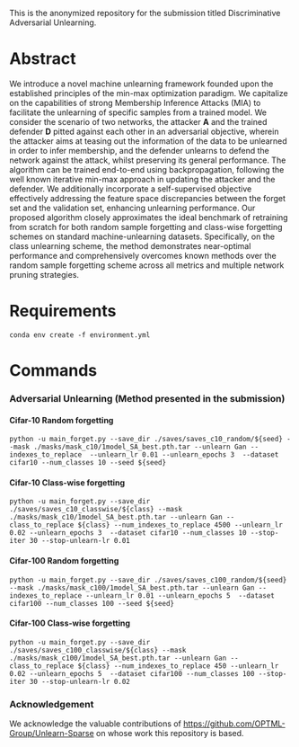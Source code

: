 
This is the anonymized repository for the submission titled Discriminative Adversarial Unlearning.

# Abstract
We introduce a novel machine unlearning framework founded upon the established principles of the min-max optimization paradigm. We capitalize on the capabilities of strong Membership Inference Attacks (MIA) to facilitate the unlearning of specific samples from a trained model. We consider the scenario of two networks, the attacker $\mathbf{A}$ and the trained defender $\mathbf{D}$ pitted against each other in an adversarial objective, wherein the attacker aims at teasing out the information of the data to be unlearned in order to infer membership, and the defender unlearns to defend the network against the attack, whilst preserving its general performance. The algorithm can be trained end-to-end using backpropagation, following the well known iterative min-max approach in updating the attacker and the defender. We additionally incorporate a self-supervised objective effectively addressing the feature space discrepancies between the forget set and the validation set, enhancing unlearning performance. Our proposed algorithm closely approximates the ideal benchmark of retraining from scratch for both random sample forgetting and class-wise forgetting schemes on standard machine-unlearning datasets. Specifically, on the class unlearning scheme, the method demonstrates near-optimal performance and comprehensively overcomes known methods over the random sample forgetting scheme across all metrics and multiple network pruning strategies.
# Requirements
```
conda env create -f environment.yml
```

# Commands

### Adversarial Unlearning (Method presented in the submission)
#### Cifar-10 Random forgetting
```
python -u main_forget.py --save_dir ./saves/saves_c10_random/${seed} --mask ./masks/mask_c10/1model_SA_best.pth.tar --unlearn Gan --indexes_to_replace  --unlearn_lr 0.01 --unlearn_epochs 3  --dataset cifar10 --num_classes 10 --seed ${seed}
```

#### Cifar-10 Class-wise forgetting
```
python -u main_forget.py --save_dir ./saves/saves_c10_classwise/${class} --mask ./masks/mask_c10/1model_SA_best.pth.tar --unlearn Gan --class_to_replace ${class} --num_indexes_to_replace 4500 --unlearn_lr 0.02 --unlearn_epochs 3  --dataset cifar10 --num_classes 10 --stop-iter 30 --stop-unlearn-lr 0.01
```

#### Cifar-100 Random forgetting
```
python -u main_forget.py --save_dir ./saves/saves_c100_random/${seed} --mask ./masks/mask_c100/1model_SA_best.pth.tar --unlearn Gan --indexes_to_replace --unlearn_lr 0.01 --unlearn_epochs 5  --dataset cifar100 --num_classes 100 --seed ${seed}
```

#### Cifar-100 Class-wise forgetting
```
python -u main_forget.py --save_dir ./saves/saves_c100_classwise/${class} --mask ./masks/mask_c100/1model_SA_best.pth.tar --unlearn Gan --class_to_replace ${class} --num_indexes_to_replace 450 --unlearn_lr 0.02 --unlearn_epochs 5  --dataset cifar100 --num_classes 100 --stop-iter 30 --stop-unlearn-lr 0.02
```

### Acknowledgement
We acknowledge the valuable contributions of https://github.com/OPTML-Group/Unlearn-Sparse on whose work this repository is based.

